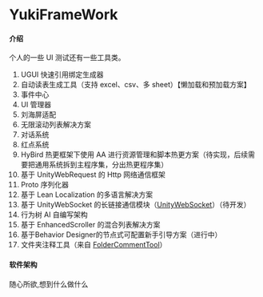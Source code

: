 # YukiFrameWork

#### 介绍
个人的一些 UI 测试还有一些工具类。  
1. UGUI 快速引用绑定生成器
2. 自动读表生成工具（支持 excel、csv、多 sheet）【懒加载和预加载方案】
3. 事件中心
4. UI 管理器
5. 刘海屏适配
6. 无限滚动列表解决方案
7. 对话系统
8. 红点系统
9. HyBird 热更框架下使用 AA 进行资源管理和脚本热更方案（待实现，后续需要把通用系统拆到主程序集，分出热更程序集）
10. 基于 UnityWebRequest 的 Http 网络通信框架
11. Proto 序列化器
12. 基于 Lean Localization 的多语言解决方案
13. 基于 UnityWebSocket 的长链接通信模块（[UnityWebSocket](https://github.com/psygames/UnityWebSocket?tab=readme-ov-file)）（待开发）
14. 行为树 AI 自编写架构
15. 基于 EnhancedScroller 的混合列表解决方案
16. 基于Behavior Designer的节点式可配置新手引导方案（进行中）
17. 文件夹注释工具（来自 [FolderCommentTool](https://github.com/fenglyu1314/FolderCommentTool)）


#### 软件架构
随心所欲,想到什么做什么
